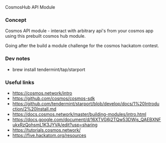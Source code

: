 CosmosHub API Module


### Concept

Cosmos API module - interact with arbitrary api's from your cosmos app using this prebuilt cosmos hub module.

Going after the build a module challenge for the cosmos hackatom contest.

### Dev notes
* brew install tendermint/tap/starport


### Useful links
* https://cosmos.network/intro
* https://github.com/cosmos/cosmos-sdk
* https://github.com/tendermint/starport/blob/develop/docs/1%20Introduction/2%20Install.md
* https://docs.cosmos.network/master/building-modules/intro.html
* https://docs.google.com/document/d/16XTVG6j2TQw53DWjs_QAEBXNFukxRzQohsmL1K3JYVA/edit?usp=sharing
* https://tutorials.cosmos.network/
* https://five.hackatom.org/resources
